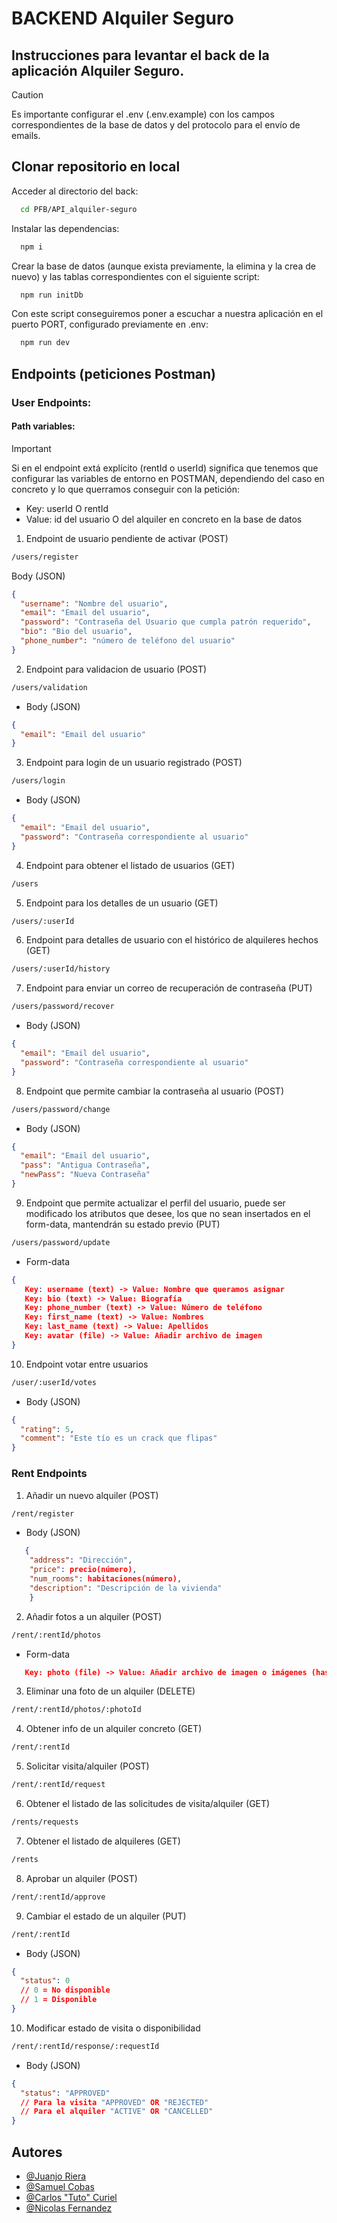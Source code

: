 # BACKEND Alquiler Seguro

## Instrucciones para levantar el back de la aplicación Alquiler Seguro.

> [!CAUTION]
> Es importante configurar el .env (.env.example) con los campos correspondientes de la base de datos y del protocolo para el envío de emails.

## Clonar repositorio en local

Acceder al directorio del back:

```bash
  cd PFB/API_alquiler-seguro
```

Instalar las dependencias:

```bash
  npm i
```

Crear la base de datos (aunque exista previamente, la elimina y la crea de nuevo) y las tablas correspondientes con el siguiente script:

```bash
  npm run initDb
```

Con este script conseguiremos poner a escuchar a nuestra aplicación en el puerto PORT, configurado previamente en .env:

```bash
  npm run dev
```

## Endpoints (peticiones Postman)

### User Endpoints:

#### Path variables:

> [!IMPORTANT]
> Si en el endpoint extá explícito (rentId o userId) significa que tenemos que configurar las variables de entorno en POSTMAN, dependiendo del caso en concreto y lo que querramos conseguir con la petición:
>
> - Key: userId O rentId
> - Value: id del usuario O del alquiler en concreto en la base de datos

1. Endpoint de usuario pendiente de activar (POST)

```bash
/users/register
```

Body (JSON)

```json
{
  "username": "Nombre del usuario",
  "email": "Email del usuario",
  "password": "Contraseña del Usuario que cumpla patrón requerido",
  "bio": "Bio del usuario",
  "phone_number": "número de teléfono del usuario"
}
```

2. Endpoint para validacion de usuario (POST)

```bash
/users/validation
```

- Body (JSON)

```json
{
  "email": "Email del usuario"
}
```

3. Endpoint para login de un usuario registrado (POST)

```bash
/users/login
```

- Body (JSON)

```json
{
  "email": "Email del usuario",
  "password": "Contraseña correspondiente al usuario"
}
```

4. Endpoint para obtener el listado de usuarios (GET)

```bash
/users
```

5. Endpoint para los detalles de un usuario (GET)

```bash
/users/:userId
```

6. Endpoint para detalles de usuario con el histórico de alquileres hechos (GET)

```bash
/users/:userId/history
```

7. Endpoint para enviar un correo de recuperación de contraseña (PUT)

```bash
/users/password/recover
```

- Body (JSON)

```json
{
  "email": "Email del usuario",
  "password": "Contraseña correspondiente al usuario"
}
```

8. Endpoint que permite cambiar la contraseña al usuario (POST)

```bash
/users/password/change
```

- Body (JSON)

```json
{
  "email": "Email del usuario",
  "pass": "Antigua Contraseña",
  "newPass": "Nueva Contraseña"
}
```

9. Endpoint que permite actualizar el perfil del usuario, puede ser modificado los atributos que desee, los que no sean insertados en el form-data, mantendrán su estado previo (PUT)

```bash
/users/password/update
```

- Form-data

```json
{
   Key: username (text) -> Value: Nombre que queramos asignar
   Key: bio (text) -> Value: Biografía
   Key: phone_number (text) -> Value: Número de teléfono
   Key: first_name (text) -> Value: Nombres
   Key: last_name (text) -> Value: Apellidos
   Key: avatar (file) -> Value: Añadir archivo de imagen
}
```

10. Endpoint votar entre usuarios

```bash
/user/:userId/votes
```

- Body (JSON)

```json
{
  "rating": 5,
  "comment": "Este tío es un crack que flipas"
}
```

### Rent Endpoints

1. Añadir un nuevo alquiler (POST)

```bash
/rent/register
```

- Body (JSON)

```json
   {
    "address": "Dirección",
    "price": precio(número),
    "num_rooms": habitaciones(número),
    "description": "Descripción de la vivienda"
    }
```

2. Añadir fotos a un alquiler (POST)

```bash
/rent/:rentId/photos
```

- Form-data

```json
   Key: photo (file) -> Value: Añadir archivo de imagen o imágenes (hasta 20)
```

3. Eliminar una foto de un alquiler (DELETE)

```bash
/rent/:rentId/photos/:photoId
```

4. Obtener info de un alquiler concreto (GET)

```bash
/rent/:rentId
```

5. Solicitar visita/alquiler (POST)

```bash
/rent/:rentId/request
```

6. Obtener el listado de las solicitudes de visita/alquiler (GET)

```bash
/rents/requests
```

7. Obtener el listado de alquileres (GET)

```bash
/rents
```

8. Aprobar un alquiler (POST)

```bash
/rent/:rentId/approve
```

9. Cambiar el estado de un alquiler (PUT)

```bash
/rent/:rentId
```

- Body (JSON)

```json
{
  "status": 0
  // 0 = No disponible
  // 1 = Disponible
}
```

10. Modificar estado de visita o disponibilidad

```bash
/rent/:rentId/response/:requestId
```

- Body (JSON)

```json
{
  "status": "APPROVED"
  // Para la visita "APPROVED" OR "REJECTED"
  // Para el alquiler "ACTIVE" OR "CANCELLED"
}
```

## Autores

- [@Juanjo Riera](https://github.com/JuanjoRiera)
- [@Samuel Cobas](https://github.com/vlicus)
- [@Carlos "Tuto" Curiel ](https://github.com/AuthorGG)
- [@Nicolas Fernandez](https://github.com/nicofernandezdl7)
